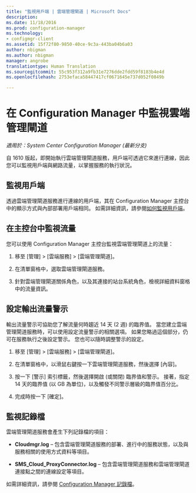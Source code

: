 ```yaml
---
title: "監視用戶端 | 雲端管理閘道 | Microsoft Docs"
description: 
ms.date: 11/18/2016
ms.prod: configuration-manager
ms.technology:
- configmgr-client
ms.assetid: 15f72f80-9850-40ce-9c3a-443ba04b6a03
author: nbigman
ms.author: nbigman
manager: angrobe
translationtype: Human Translation
ms.sourcegitcommit: 55c953f312a9fb31e7276dde2fdd59f8183b4e4d
ms.openlocfilehash: 2753efaca58447417cf0671645e737d052f0849b

---
```


# <a name="monitor-cloud-management-gateway-in-configuration-manager"></a>在 Configuration Manager 中監視雲端管理閘道

*適用於：System Center Configuration Manager (最新分支)*

自 1610 版起，即開始執行雲端管理閘道服務，用戶端可透過它來進行連線，因此您可以監視用戶端與網路流量，以掌握服務的執行狀況。

## <a name="monitor-clients"></a>監視用戶端

透過雲端管理閘道服務進行連線的用戶端，其在 Configuration Manager 主控台中的顯示方式與內部部署用戶端相同。 如需詳細資訊，請參閱[如何監視用戶端](monitor-clients.md)。

## <a name="monitor-traffic-in-the-console"></a>在主控台中監視流量

您可以使用 Configuration Manager 主控台監視雲端管理閘道上的流量：

1. 移至 [管理] > [雲端服務] > [雲端管理閘道]。

2. 在清單窗格中，選取雲端管理閘道服務。

3. 針對雲端管理閘道關係角色，以及其連接的站台系統角色，檢視詳細資料窗格中的流量資訊。

## <a name="set-up-outbound-traffic-alerts"></a>設定輸出流量警示

輸出流量警示可協助您了解流量何時趨近 14 天 (2 週) 的臨界值。 當您建立雲端管理閘道服務時，可以使用設定流量警示的相關選項。 如果您略過這個部分，仍可在服務執行之後設定警示。 您也可以隨時調整警示的設定。

1. 移至 [管理] > [雲端服務] > [雲端管理閘道]。

2. 在清單窗格中，以滑鼠右鍵按一下雲端管理閘道服務，然後選擇 [內容]。

3. 按一下 [警示] 索引標籤，然後選擇開啟 (或關閉) 臨界值和警示。 接著，指定 14 天的臨界值 (以 GB 為單位)，以及觸發不同警示層級的臨界值百分比。

4. 完成時按一下 [確定]。

## <a name="monitor-logs"></a>監視記錄檔

雲端管理閘道服務會產生下列記錄檔的項目：

-   **Cloudmgr.log** – 包含雲端管理閘道服務的部署、進行中的服務狀態，以及與服務相關的使用方式資料等項目。

-   **SMS\_Cloud\_ProxyConnector.log** – 包含雲端管理閘道服務和雲端管理閘道連接點之間的連線設定等項目。

如需詳細資訊，請參閱 [Configuration Manager 記錄檔](/sccm/core/plan-design/hierarchy/log-files)。



<!--HONumber=Dec16_HO3-->


